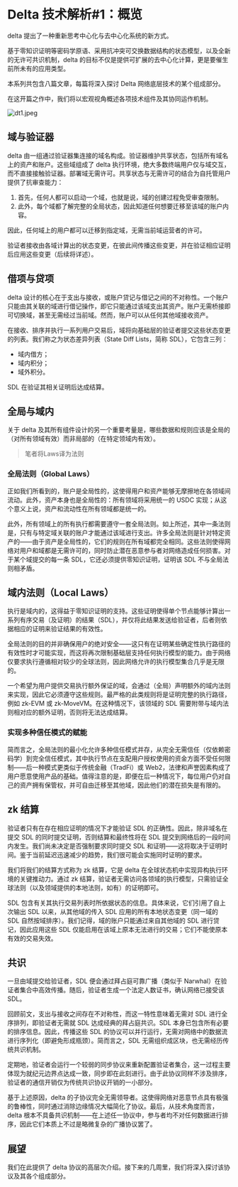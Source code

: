 # Delta 技术解析#1：概览

delta 提出了一种重新思考中心化与去中心化系统的新方式。

基于零知识证明等密码学原语、采用抗冲突可交换数据结构的状态模型，以及全新的无许可共识机制，delta 的目标不仅是提供可扩展的去中心化计算，更是要催生前所未有的应用类型。

本系列共包含八篇文章，每篇将深入探讨 Delta 网络底层技术的某个组成部分。

在这开篇之作中，我们将以宏观视角概述各项技术组件及其协同运作机制。

![dt1.jpeg](https://img.jask.cc/file/1758363992128_dt1.jpeg)

## 域与验证器

delta 由一组通过验证器集连接的域名构成。验证器维护共享状态，包括所有域名上的资产和账户。这些域组成了 delta 执行环境，绝大多数终端用户仅与域交互，而不直接接触验证器。部署域无需许可。共享状态与无需许可的结合为自托管用户提供了抗审查能力：

1. 首先，任何人都可以启动一个域，也就是说，域的创建过程免受审查限制。
2. 此外，每个域都了解完整的全局状态，因此知道任何想要迁移至该域的账户内容。

因此，任何域上的用户都可以迁移到指定域，无需当前域运营者的许可。

验证者接收由各域计算出的状态变更，在彼此间传播这些变更，并在验证相应证明后应用这些变更（后续将详述）。

## 借项与贷项

delta 设计的核心在于支出与接收，或账户贷记与借记之间的不对称性。一个账户只能由其关联的域进行借记操作，即它只能通过该域支出其资产。账户无需桥接即可切换域，甚至无需经过当前域。然而，账户可以从任何其他域接收资产。

在接收、排序并执行一系列用户交易后，域将向基础层的验证者提交这些状态变更的列表。我们称之为状态差异列表（State Diff Lists，简称 SDL），它包含三列：

- 域内借方；
- 域内积分；
- 域外积分。

SDL 在验证其相关证明后达成结算。

## 全局与域内

关于 delta 及其所有组件设计的另一个重要考量是，哪些数据和规则应该是全局的（对所有领域有效）而非局部的（在特定领域内有效）。

> 笔者将Laws译为法则

### 全局法则（Global Laws）

正如我们所看到的，账户是全局性的，这使得用户和资产能够无摩擦地在各领域间流动。此外，资产本身也是全局性的：所有领域将采用统一的 USDC 实现；从这个意义上说，资产和流动性在所有领域都是统一的。

此外，所有领域上的所有执行都需要遵守一套全局法则。如上所述，其中一条法则是，只有与特定域关联的账户才能通过该域进行支出。许多全局法则是针对特定资产的——由于资产是全局性的，它们的规则在所有域都完全相同。这些法则使得网络对用户和域都是无需许可的，同时防止潜在恶意参与者对网络造成任何损害。对于某个域提交的每一条 SDL，它还必须提供零知识证明，证明该 SDL 不与全局法则相矛盾。

## 域内法则（Local Laws）

执行是域内的，这得益于零知识证明的支持。这些证明使得单个节点能够计算出一系列有序交易（及证明）的结果（SDL），并仅将此结果发送给验证者，后者则依据相应的证明来验证结果的有效性。

全局法则的目的并非确保用户的绝对安全——这只有在证明某些确定性执行路径的有效性时才可能实现，而这将再次限制基础层支持任何执行模型的能力。由于网络仅要求执行遵循相对较少的全球法则，因此网络允许的执行模型集合几乎是无限的。

一个希望为用户提供交易执行额外保证的域，会通过（全局）声明额外的域内法则来实现，因此它必须遵守这些规则。最严格的此类规则将是证明完整的执行路径，例如 zk-EVM 或 zk-MoveVM。在这种情况下，该领域的 SDL 需要附带与域内法则相对应的额外证明，否则将无法达成结算。

### 实现多种信任模式的赋能

简而言之，全局法则的最小化允许多种信任模式并存，从完全无需信任（仅依赖密码学）到完全信任模式，其中执行节点在支配用户授权使用的资金方面不受任何限制——后一种模式更类似于传统金融（TradFi）或 Web2，法律和声誉因素构成了用户愿意使用产品的基础。值得注意的是，即便在后一种情况下，每位用户仍对自己的资产拥有保管权，并可自由迁移至其他域，因此他们的潜在损失是有限的。

## zk 结算

验证者只有在存在相应证明的情况下才能验证 SDL 的正确性。因此，除非域名在提交 SDL 的同时提交证明，否则结算和最终性将在 SDL 提交到网络后的一段时间内发生。我们尚未决定是否强制要求同时提交 SDL 和证明——这将取决于证明时间。鉴于当前延迟迅速减少的趋势，我们很可能会实施同时证明的要求。

我们将我们的结算方式称为 zk 结算，它是 delta 在全球状态机中实现异构执行环境的关键推动力。通过 zk 结算，验证者无需访问各领域的执行模型，只需验证全球法则（以及领域提供的本地法则，如有）的证明即可。

SDL 包含有关其执行交易列表时所依据状态的信息。具体来说，它们引用了自上次输出 SDL 以来，从其他域的传入 SDL 应用的所有本地状态变更（同一域的 SDL 自然按域排序）。我们记得，域的账户只能通过来自其他域的 SDL 进行贷记，因此应用这些 SDL 仅能启用在该域上原本无法进行的交易；它们不能使原本有效的交易失效。

## 共识

一旦由域提交给验证者，SDL 便会通过拜占庭可靠广播（类似于 Narwhal）在验证者集合中高效传播。随后，验证者生成一个法定人数证书，确认网络已接受该 SDL。

回顾前文，支出与接收之间存在不对称性，而这一特性意味着无需对 SDL 进行全序排列，即验证者无需就 SDL 达成经典的拜占庭共识。SDL 本身已包含所有必要的排序信息。因此，传播这些 SDL 的协议可以并行运行，无需对网络中的数据流进行序列化（即避免形成瓶颈）。简而言之，SDL 无需组织成区块，也无需经历传统共识机制。

定期地，验证者会运行一个较弱的同步协议来重新配置验证者集合，这一过程主要体现为就纪元边界点达成一致，同步即在此刻进行。由于此协议同样不涉及排序，验证者的通信开销仅为传统共识协议开销的一小部分。

基于上述原因，delta 的子协议完全无需领导者。这使得网络对恶意节点具有极强的鲁棒性，同时通过消除边缘情况大幅简化了协议。最后，从技术角度而言，delta 根本不具备共识机制——在上述任一协议中，参与者均不对任何数据进行排序，因此它们本质上不过是略微复杂的广播协议罢了。

## 展望

我们在此提供了 delta 协议的高层次介绍。接下来的几周里，我们将深入探讨该协议及其各个组成部分。

‍